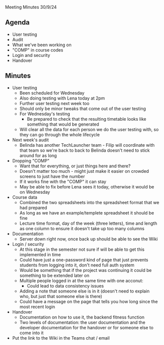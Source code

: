 Meeting Minutes 30/9/24

## Agenda
- User testing
- Audit
- What we've been working on
- "COMP" in course codes
- Login and security
- Handover

## Minutes
- User testing
  - Been scheduled for Wednesday
  - Also doing testing with Lena today at 2pm
  - Further user testing next week too
  - Should only be minor tweaks that come out of the user testing
  - For Wednesday's testing
    - Be prepared to check that the resulting timetable looks like something that would be generated
  - Will clear all the data for each person we do the user testing with, so they can go through the whole lifecycle
- Next week's audit
  - Belinda has another TechLauncher team - Filip will coordinate with that team so we're back to back to Belinda doesn't need to stick around for as long
- Dropping "COMP"
  - Want that for everything, or just things here and there?
  - Doesn't matter too much - might just make it easier on crowded screens to just have the number
  - If it works fine with the "COMP" it can stay
  - May be able to fix before Lena sees it today, otherwise it would be on Wednesday
- Course data
  - Combined the two spreadsheets into the spreadsheet format that we had prepared
  - As long as we have an example/templete spreadsheet it should be fine
  - Lecture time format, day of the week (three letters), time and length as one column to ensure it doesn't take up too many columns
- Documentation
  - Server down right now, once back up should be able to see the Wiki
- Login / security
  - At this stage in the semester not sure if will be able to get this implemented in time
  - Could have just a one-password kind of page that just prevents students from logging into it, don't need full auth system
  - Would be something that if the project was continuing it could be something to be extended later on
  - Multiple people logged in at the same time with one acconut:
    - Could lead to data consistency issues
  - Adding a note that someone else is in it (doesn't need to explain who, but just that someone else is there)
  - Could have a message on the page that tells you how long since the most recent login
- Handover
  - Documentation on how to use it, the backend fitness function
  - Two levels of documentation: the user documentation and the developer documentation for the handover or for someone else to come into it
- Put the link to the Wiki in the Teams chat / email
